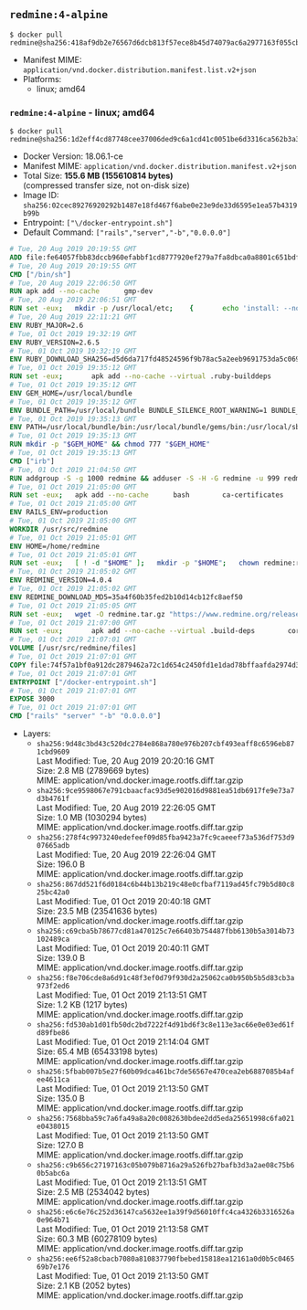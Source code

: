 ## `redmine:4-alpine`

```console
$ docker pull redmine@sha256:418af9db2e76567d6dcb813f57ece8b45d74079ac6a2977163f055cbc3160188
```

-	Manifest MIME: `application/vnd.docker.distribution.manifest.list.v2+json`
-	Platforms:
	-	linux; amd64

### `redmine:4-alpine` - linux; amd64

```console
$ docker pull redmine@sha256:1d2eff4cd87748cee37006ded9c6a1cd41c0051be6d3316ca562b3a3b0ddbb8e
```

-	Docker Version: 18.06.1-ce
-	Manifest MIME: `application/vnd.docker.distribution.manifest.v2+json`
-	Total Size: **155.6 MB (155610814 bytes)**  
	(compressed transfer size, not on-disk size)
-	Image ID: `sha256:02cec89276920292b1487e18fd467f6abe0e23e9de33d6595e1ea57b4319b99b`
-	Entrypoint: `["\/docker-entrypoint.sh"]`
-	Default Command: `["rails","server","-b","0.0.0.0"]`

```dockerfile
# Tue, 20 Aug 2019 20:19:55 GMT
ADD file:fe64057fbb83dccb960efabbf1cd8777920ef279a7fa8dbca0a8801c651bdf7c in / 
# Tue, 20 Aug 2019 20:19:55 GMT
CMD ["/bin/sh"]
# Tue, 20 Aug 2019 22:06:50 GMT
RUN apk add --no-cache 		gmp-dev
# Tue, 20 Aug 2019 22:06:51 GMT
RUN set -eux; 	mkdir -p /usr/local/etc; 	{ 		echo 'install: --no-document'; 		echo 'update: --no-document'; 	} >> /usr/local/etc/gemrc
# Tue, 20 Aug 2019 22:11:21 GMT
ENV RUBY_MAJOR=2.6
# Tue, 01 Oct 2019 19:32:19 GMT
ENV RUBY_VERSION=2.6.5
# Tue, 01 Oct 2019 19:32:19 GMT
ENV RUBY_DOWNLOAD_SHA256=d5d6da717fd48524596f9b78ac5a2eeb9691753da5c06923a6c31190abe01a62
# Tue, 01 Oct 2019 19:35:12 GMT
RUN set -eux; 		apk add --no-cache --virtual .ruby-builddeps 		autoconf 		bison 		bzip2 		bzip2-dev 		ca-certificates 		coreutils 		dpkg-dev dpkg 		gcc 		gdbm-dev 		glib-dev 		libc-dev 		libffi-dev 		libxml2-dev 		libxslt-dev 		linux-headers 		make 		ncurses-dev 		openssl 		openssl-dev 		procps 		readline-dev 		ruby 		tar 		xz 		yaml-dev 		zlib-dev 	; 		wget -O ruby.tar.xz "https://cache.ruby-lang.org/pub/ruby/${RUBY_MAJOR%-rc}/ruby-$RUBY_VERSION.tar.xz"; 	echo "$RUBY_DOWNLOAD_SHA256 *ruby.tar.xz" | sha256sum --check --strict; 		mkdir -p /usr/src/ruby; 	tar -xJf ruby.tar.xz -C /usr/src/ruby --strip-components=1; 	rm ruby.tar.xz; 		cd /usr/src/ruby; 		wget -O 'thread-stack-fix.patch' 'https://bugs.ruby-lang.org/attachments/download/7081/0001-thread_pthread.c-make-get_main_stack-portable-on-lin.patch'; 	echo '3ab628a51d92fdf0d2b5835e93564857aea73e0c1de00313864a94a6255cb645 *thread-stack-fix.patch' | sha256sum --check --strict; 	patch -p1 -i thread-stack-fix.patch; 	rm thread-stack-fix.patch; 		{ 		echo '#define ENABLE_PATH_CHECK 0'; 		echo; 		cat file.c; 	} > file.c.new; 	mv file.c.new file.c; 		autoconf; 	gnuArch="$(dpkg-architecture --query DEB_BUILD_GNU_TYPE)"; 	export ac_cv_func_isnan=yes ac_cv_func_isinf=yes; 	./configure 		--build="$gnuArch" 		--disable-install-doc 		--enable-shared 	; 	make -j "$(nproc)"; 	make install; 		runDeps="$( 		scanelf --needed --nobanner --format '%n#p' --recursive /usr/local 			| tr ',' '\n' 			| sort -u 			| awk 'system("[ -e /usr/local/lib/" $1 " ]") == 0 { next } { print "so:" $1 }' 	)"; 	apk add --no-network --virtual .ruby-rundeps 		$runDeps 		bzip2 		ca-certificates 		libffi-dev 		procps 		yaml-dev 		zlib-dev 	; 	apk del --no-network .ruby-builddeps; 		cd /; 	rm -r /usr/src/ruby; 	! apk --no-network list --installed 		| grep -v '^[.]ruby-rundeps' 		| grep -i ruby 	; 	[ "$(command -v ruby)" = '/usr/local/bin/ruby' ]; 	ruby --version; 	gem --version; 	bundle --version
# Tue, 01 Oct 2019 19:35:12 GMT
ENV GEM_HOME=/usr/local/bundle
# Tue, 01 Oct 2019 19:35:12 GMT
ENV BUNDLE_PATH=/usr/local/bundle BUNDLE_SILENCE_ROOT_WARNING=1 BUNDLE_APP_CONFIG=/usr/local/bundle
# Tue, 01 Oct 2019 19:35:13 GMT
ENV PATH=/usr/local/bundle/bin:/usr/local/bundle/gems/bin:/usr/local/sbin:/usr/local/bin:/usr/sbin:/usr/bin:/sbin:/bin
# Tue, 01 Oct 2019 19:35:13 GMT
RUN mkdir -p "$GEM_HOME" && chmod 777 "$GEM_HOME"
# Tue, 01 Oct 2019 19:35:13 GMT
CMD ["irb"]
# Tue, 01 Oct 2019 21:04:50 GMT
RUN addgroup -S -g 1000 redmine && adduser -S -H -G redmine -u 999 redmine
# Tue, 01 Oct 2019 21:05:00 GMT
RUN set -eux; 	apk add --no-cache 		bash 		ca-certificates 		su-exec 		tini 		tzdata 		wget 				bzr 		git 		mercurial 		openssh-client 		subversion 				ghostscript-fonts 		imagemagick6 	;
# Tue, 01 Oct 2019 21:05:00 GMT
ENV RAILS_ENV=production
# Tue, 01 Oct 2019 21:05:00 GMT
WORKDIR /usr/src/redmine
# Tue, 01 Oct 2019 21:05:01 GMT
ENV HOME=/home/redmine
# Tue, 01 Oct 2019 21:05:01 GMT
RUN set -eux; 	[ ! -d "$HOME" ]; 	mkdir -p "$HOME"; 	chown redmine:redmine "$HOME"; 	chmod 1777 "$HOME"
# Tue, 01 Oct 2019 21:05:02 GMT
ENV REDMINE_VERSION=4.0.4
# Tue, 01 Oct 2019 21:05:02 GMT
ENV REDMINE_DOWNLOAD_MD5=35a4f60b35fed2b10d14cb12fc8aef50
# Tue, 01 Oct 2019 21:05:05 GMT
RUN set -eux; 	wget -O redmine.tar.gz "https://www.redmine.org/releases/redmine-${REDMINE_VERSION}.tar.gz"; 	echo "$REDMINE_DOWNLOAD_MD5 *redmine.tar.gz" | md5sum -c -; 	tar -xf redmine.tar.gz --strip-components=1; 	rm redmine.tar.gz files/delete.me log/delete.me; 	mkdir -p log public/plugin_assets sqlite tmp/pdf tmp/pids; 	chown -R redmine:redmine ./; 	echo 'config.logger = Logger.new(STDOUT)' > config/additional_environment.rb; 	chmod -R ugo=rwX config db sqlite; 	find log tmp -type d -exec chmod 1777 '{}' +
# Tue, 01 Oct 2019 21:07:00 GMT
RUN set -eux; 		apk add --no-cache --virtual .build-deps 		coreutils 		freetds-dev 		gcc 		imagemagick6-dev 		make 		mariadb-dev 		musl-dev 		patch 		postgresql-dev 		sqlite-dev 		ttf2ufm 		zlib-dev 	; 		su-exec redmine bundle install --jobs "$(nproc)" --without development test; 	for adapter in mysql2 postgresql sqlserver sqlite3; do 		echo "$RAILS_ENV:" > ./config/database.yml; 		echo "  adapter: $adapter" >> ./config/database.yml; 		su-exec redmine bundle install --jobs "$(nproc)" --without development test; 		cp Gemfile.lock "Gemfile.lock.${adapter}"; 	done; 	rm ./config/database.yml; 	chmod -R ugo=rwX Gemfile.lock "$GEM_HOME"; 	rm -rf ~redmine/.bundle; 		rm /usr/local/bundle/gems/rbpdf-font-1.19.*/lib/fonts/ttf2ufm/ttf2ufm; 		runDeps="$( 		scanelf --needed --nobanner --format '%n#p' --recursive /usr/local/bundle/gems 		| tr ',' '\n' 		| sort -u 		| awk 'system("[ -e /usr/local/lib/" $1 " ]") == 0 { next } { print "so:" $1 }' 	)"; 	apk add --no-network --virtual .redmine-rundeps $runDeps; 	apk del --no-network .build-deps
# Tue, 01 Oct 2019 21:07:01 GMT
VOLUME [/usr/src/redmine/files]
# Tue, 01 Oct 2019 21:07:01 GMT
COPY file:74f57a1bf0a912dc2879462a72c1d654c2450fd1e1dad78bffaafda2974d3e97 in / 
# Tue, 01 Oct 2019 21:07:01 GMT
ENTRYPOINT ["/docker-entrypoint.sh"]
# Tue, 01 Oct 2019 21:07:01 GMT
EXPOSE 3000
# Tue, 01 Oct 2019 21:07:01 GMT
CMD ["rails" "server" "-b" "0.0.0.0"]
```

-	Layers:
	-	`sha256:9d48c3bd43c520dc2784e868a780e976b207cbf493eaff8c6596eb871cbd9609`  
		Last Modified: Tue, 20 Aug 2019 20:20:16 GMT  
		Size: 2.8 MB (2789669 bytes)  
		MIME: application/vnd.docker.image.rootfs.diff.tar.gzip
	-	`sha256:9ce9598067e791cbaacfac93d5e902016d9881ea51db6917fe9e73a7d3b4761f`  
		Last Modified: Tue, 20 Aug 2019 22:26:05 GMT  
		Size: 1.0 MB (1030294 bytes)  
		MIME: application/vnd.docker.image.rootfs.diff.tar.gzip
	-	`sha256:278f4c9973240edefeef09d85fba9423a7fc9caeeef73a536df753d907665adb`  
		Last Modified: Tue, 20 Aug 2019 22:26:04 GMT  
		Size: 196.0 B  
		MIME: application/vnd.docker.image.rootfs.diff.tar.gzip
	-	`sha256:867dd521f6d0184c6b44b13b219c48e0cfbaf7119ad45fc79b5d80c825bc42a0`  
		Last Modified: Tue, 01 Oct 2019 20:40:18 GMT  
		Size: 23.5 MB (23541636 bytes)  
		MIME: application/vnd.docker.image.rootfs.diff.tar.gzip
	-	`sha256:c69cba5b78677cd81a470125c7e66403b754487fbb6130b5a3014b73102489ca`  
		Last Modified: Tue, 01 Oct 2019 20:40:11 GMT  
		Size: 139.0 B  
		MIME: application/vnd.docker.image.rootfs.diff.tar.gzip
	-	`sha256:f8e706cde8a6d91c48f3ef0d79f930d2a25062ca0b950b5b5d83cb3a973f2ed6`  
		Last Modified: Tue, 01 Oct 2019 21:13:51 GMT  
		Size: 1.2 KB (1217 bytes)  
		MIME: application/vnd.docker.image.rootfs.diff.tar.gzip
	-	`sha256:fd530ab1d01fb50dc2bd7222f4d91bd6f3c8e113e3ac66e0e03ed61fd89fbe86`  
		Last Modified: Tue, 01 Oct 2019 21:14:04 GMT  
		Size: 65.4 MB (65433198 bytes)  
		MIME: application/vnd.docker.image.rootfs.diff.tar.gzip
	-	`sha256:5fbab007b5e27f60b09dca461bc7de56567e470cea2eb6887085b4afee4611ca`  
		Last Modified: Tue, 01 Oct 2019 21:13:50 GMT  
		Size: 135.0 B  
		MIME: application/vnd.docker.image.rootfs.diff.tar.gzip
	-	`sha256:7568bba59c7a6fa49a8a20c0082630bdee2dd5eda25651998c6fa021e0438015`  
		Last Modified: Tue, 01 Oct 2019 21:13:50 GMT  
		Size: 127.0 B  
		MIME: application/vnd.docker.image.rootfs.diff.tar.gzip
	-	`sha256:c9b656c27197163c05b079b8716a29a526fb27bafb3d3a2ae08c75b60b5abc6a`  
		Last Modified: Tue, 01 Oct 2019 21:13:51 GMT  
		Size: 2.5 MB (2534042 bytes)  
		MIME: application/vnd.docker.image.rootfs.diff.tar.gzip
	-	`sha256:e6c6e76c252d36147ca5632ee1a39f9d56010ffc4ca4326b3316526a0e964b71`  
		Last Modified: Tue, 01 Oct 2019 21:13:58 GMT  
		Size: 60.3 MB (60278109 bytes)  
		MIME: application/vnd.docker.image.rootfs.diff.tar.gzip
	-	`sha256:ee6f52a8cbacb7080a810837790fbebed15818ea12161a0d0b5c046569b7e176`  
		Last Modified: Tue, 01 Oct 2019 21:13:50 GMT  
		Size: 2.1 KB (2052 bytes)  
		MIME: application/vnd.docker.image.rootfs.diff.tar.gzip

